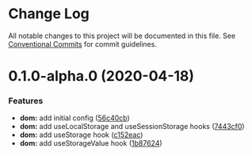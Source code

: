 # Change Log

All notable changes to this project will be documented in this file.
See [Conventional Commits](https://conventionalcommits.org) for commit guidelines.

# 0.1.0-alpha.0 (2020-04-18)


### Features

* **dom:** add initial config ([56c40cb](https://github.com/Frantss/react-hookful/tree/master/packages/dom/commit/56c40cb4b50ee6c8a8a8ce926541d4eca850e761))
* **dom:** add useLocalStorage and useSessionStorage hooks ([7443cf0](https://github.com/Frantss/react-hookful/tree/master/packages/dom/commit/7443cf0a4d2d8141b51dfbc85e947a59f5a142e9))
* **dom:** add useStorage hook ([c152eac](https://github.com/Frantss/react-hookful/tree/master/packages/dom/commit/c152eac198336935e1862c78e1a8a14b0b0dbd9b))
* **dom:** add useStorageValue hook ([1b87624](https://github.com/Frantss/react-hookful/tree/master/packages/dom/commit/1b87624ef33f1e12c0530690c50eca8ffc06f4a6))
